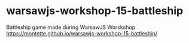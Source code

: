 # warsawjs-workshop-15-battleship
Battleship game made during WarsawJS Worskshop
https://montette.github.io/warsawjs-workshop-15-battleship/
